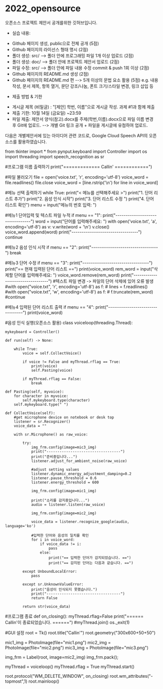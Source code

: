 # 2022_opensource

오픈소스 프로젝트 제안서 공개를위한 깃허브입니다.

* 실습 내용:
- Github 페이지 생성, public으로 전체 공개 (5점)
- Github 페이지의 라이선스 형태 명시 (2점)
- 폴더 생성: src/  --> 폴더 안에 프로그래밍 파일 1개 이상 업로드 (2점)
- 폴더 생성: doc/ --> 폴더 안에 프로젝트 제안서 업로드 (2점) 
- 파일 수정: src/ --> 폴더 안에 파일 내용 수정 commit & push 1회 이상 (2점)
- Github 페이지의 README.md 생성 (2점)
- Github 페이지의 README.md 편 --> 5개 이상의 문법 요소 활용 (5점)
   e.g. 내용 작성, 문서 제목, 항목 열거, 문단 강조/나눔, 폰트 크기/스타일 변경, 링크 삽입 등

* 제출 방법 & 기한
- 게시글 제목 (비밀글) : "[제안] 학번, 이름"으로 게시글 작성. 과제 #1과 함께 제출
- 제출 기한: 10월 14일 (금요일) ~23:59
- 파일 제출: 제안서 양식(참고).docx를 주제(학번,이름).docx으로 파일 이름 변경 후 Git에 업로드. --> 개별 Git 링크 공개 + 파일을 게시글에 유첨하여 업로드.


다음은 개별제안서에 있는 아이디어 관련 코드로, Google Cloud Speech API의 오픈소스를 활용하였습니다.

from tkinter import *
from pynput.keyboard import Controller
import os
import threading
import speech_recognition as sr

#프로그램 이름 출력하기
print("============= Callin' ============")

#파일 불러오기
file = open('voice.txt', 'r', encoding='utf-8')
voice_word = file.readlines()
file.close
voice_word = [line.rstrip('\n') for line in voice_word]

#메뉴 선택 출력하기
while True:
    print("< 메뉴를 선택해주세요 >")
    print("1. 단어 리스트 추가")
    print("2. 음성 인식 시작")
    print("3. 단어 리스트 수정 ")
    print("4. 단어 리스트 확인")
    menu = input("메뉴의 번호 입력: ")

#메뉴1 단어입력 및 텍스트 파일 누적
    if menu == "1":
        print("----------------------------------")
        word = input("단어를 입력해주세요: ")
        with open('voice.txt', 'a', encoding='utf-8') as v:
            v.write(word + '\n')
            v.close()
        voice_word.append(word)
        print("----------------------------------")
        continue

#메뉴2 음성 인식 시작
    if menu == "2":
        print("----------------------------------")
        break

#메뉴3 단어 수정
    if menu == "3":
        print("----------------------------------")
        print("== 현재 입력된 단어 리스트 ==")
        print(voice_word)
        rem_word = input("삭제할 단어를 입력해주세요: ")
        voice_word.remove(rem_word)
        print("----------------------------------")
        #텍스트 파일 변경 -> 파일의 단어 삭제에 있어 오류 발생
        #with open("voice.txt", 'r', encoding='utf-8') as f:
        #    lines = f.readlines()
        #with open("voice.txt", 'w', encoding='utf-8') as f:
        #    f.truncate(rem_word)
        #continue
        
#메뉴4 입력된 단어 리스트 출력
    if menu == "4":
        print("----------------------------------")
        print(voice_word)
    
#음성 인식 실행(오픈소스 활용)
class voiceloop(threading.Thread):
    
    mykeyboard = Controller()

    def run(self) -> None:
        
        while True:
            voice = self.CollectVoice()

            if voice != False and myThread.rflag == True:
                print(voice)
                self.Pasting(voice)
            
            if myThread.rflag == False:
                break
    
    def Pasting(self, myvoice):
        for character in myvoice:
            self.mykeyboard.type(character)
        self.mykeyboard.type(" ")
    
    def CollectVoice(self):
        #get microphone device on notebook or desk top
        listener = sr.Recognizer()
        voice_data = ""
        
        with sr.Microphone() as raw_voice:
            
            try:
                img_frm.config(image=mic3_img)
                print("----------------------------------")
                print("준비중입니다...")
                listener.adjust_for_ambient_noise(raw_voice)
                
                #adjust setting values
                listener.dynamic_energy_adjustment_damping=0.2
                listener.pause_threshold = 0.6
                listener.energy_threshold = 600
                
                img_frm.config(image=mic1_img)
                
                print("소리를 감지중입니다...")
                audio = listener.listen(raw_voice)
                
                img_frm.config(image=mic2_img)
                
                voice_data = listener.recognize_google(audio, language='ko')
                
                #입력한 단어와 음성의 일치를 확인
                for i in voice_word:
                    if voice_data != i:
                        pass
                    else:
                        print("== 입력한 단어가 감지되었습니다. ==")
                        print("== 감지된 단어는 다음과 같습니다. ==")

            except UnboundLocalError:
                pass
            
            except sr.UnknownValueError:
                print("음성이 인식되지 못했습니다.")
                print("----------------------------------")
                return False
            
            return str(voice_data)
    
            
            
    
#프로그램 종료
def on_closing():
    myThread.rflag=False
    print("====== Callin'이 종료되었습니다. ======")
    #myThread.join()
    os._exit(1)
   
#GUI 설정 
root = Tk()
root.title("Callin'")
root.geometry("300x600+50+50")
    
mic1_img = PhotoImage(file="mic1.png")
mic2_img = PhotoImage(file="mic2.png")
mic3_img = PhotoImage(file="mic3.png")
    
img_frm = Label(root, image=mic2_img)
img_frm.pack();

myThread = voiceloop()
myThread.rflag = True
myThread.start()

root.protocol("WM_DELETE_WINDOW", on_closing)
root.wm_attributes("-topmost",1)
root.mainloop()
